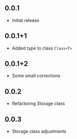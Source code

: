 ## 0.0.1

* Initial release

## 0.0.1+1

* Added type to class `Class<T>`

## 0.0.1+2

* Some small corrections

## 0.0.2

* Refactoring Storage class

## 0.0.3

* Storage class adjustments
